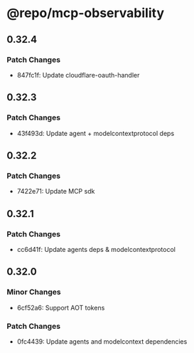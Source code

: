 # @repo/mcp-observability

## 0.32.4

### Patch Changes

- 847fc1f: Update cloudflare-oauth-handler

## 0.32.3

### Patch Changes

- 43f493d: Update agent + modelcontextprotocol deps

## 0.32.2

### Patch Changes

- 7422e71: Update MCP sdk

## 0.32.1

### Patch Changes

- cc6d41f: Update agents deps & modelcontextprotocol

## 0.32.0

### Minor Changes

- 6cf52a6: Support AOT tokens

### Patch Changes

- 0fc4439: Update agents and modelcontext dependencies
